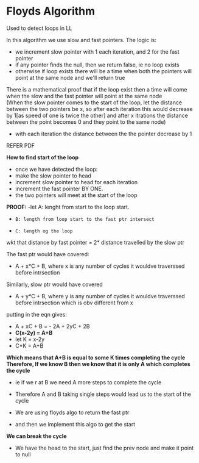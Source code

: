 # Floyds Algorithm 

Used to detect loops in LL


In this algorithm we use slow and fast pointers.
The logic is:
- we increment slow pointer with 1 each iteration, and 2 for the fast pointer
- if any pointer finds the null, then we return false, ie no loop exists
- otherwise if loop exists there will be a time when both the pointers will point at the same node and we'll return true

There is a mathematical proof that if the loop exist then a time will come when the slow and the fast pointer will point at the same node
</br>
(When the slow pointer comes to the start of the loop, let the distance between the two pointers be x, so after each iteration this would decrease by 1[as speed of one is twice the other] and after x itrations the distance between the point becomes 0 and they point to the same node) 
- with each iteration the distance between the the pointer decrease by 1

REFER PDF

**How to find start of the loop**

- once we have detected the loop:
- make the slow pointer to head
- increment slow pointer to head for each iteration
- increment the fast pointer BY ONE.
- the two pointers will meet at the start of the loop

**PROOF:**
-let  A: lenght from start to the loop start.
-     B: length from loop start to the fast ptr intersect
-     C: length og the loop 
wkt that distance by fast pointer = 2* distance travelled by the slow ptr


The fast ptr would have covered:
- A + x*C + B, where x is any number of cycles it wouldve traverssed before intrsection

Similarly, slow ptr would have covered
- A + y*C + B, where y is any number of cycles it wouldve traverssed before intrsection which is obv different from x

putting in the eqn gives:
- A + xC + B = - 2A + 2yC + 2B
- **C(x-2y) = A+B**
- let K = x-2y
- C*K = A+B

**Which means that A+B is equal to some K times completing the cycle**
**Therefore, If we know B then we know that it is only A which completes the cycle**
- ie if we r at B we need A more steps to complete the cycle
- Therefore A and B taking single steps would lead us to the start of the cycle


- We are using floyds algo to return the fast ptr 
- and then we implement this algo to get the start

**We can break the cycle**

- We have the head to the start, just find the prev node and make it point to null